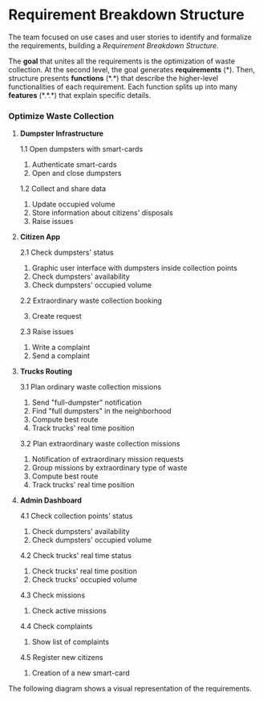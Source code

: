 # Requirement Breakdown Structure

The team focused on use cases and user stories to identify and formalize the requirements, building a _Requirement Breakdown Structure_.

The **goal** that unites all the requirements is the optimization of waste collection. At the second level, the goal generates **requirements** (\*). Then, structure presents **functions** (\*.\*) that describe the higher-level functionalities of each requirement. Each function splits up into many **features** (\*.\*.\*) that explain specific details.

### Optimize Waste Collection

1. **Dumpster Infrastructure**

    1.1 Open dumpsters with smart-cards

    1. Authenticate smart-cards
    2. Open and close dumpsters
    
    1.2 Collect and share data

    1. Update occupied volume
    2. Store information about citizens' disposals
    3. Raise issues

2. **Citizen App**

    2.1 Check dumpsters' status

    1. Graphic user interface with dumpsters inside collection points
    2. Check dumpsters' availability
    3. Check dumpsters' occupied volume
    
    2.2 Extraordinary waste collection booking

    3. Create request
    
    2.3 Raise issues

    1. Write a complaint
    2. Send a complaint

3. **Trucks Routing**

    3.1 Plan ordinary waste collection missions

    1. Send "full-dumpster" notification
    2. Find "full dumpsters" in the neighborhood
    3. Compute best route
    4. Track trucks' real time position
    
    3.2 Plan extraordinary waste collection missions

    1. Notification of extraordinary mission requests
    2. Group missions by extraordinary type of waste
    3. Compute best route
    4. Track trucks' real time position

4. **Admin Dashboard**

   4.1 Check collection points' status

    1. Check dumpsters' availability
    2. Check dumpsters' occupied volume
    
    4.2 Check trucks' real time status

    1. Check trucks' real time position
    2. Check trucks' occupied volume

    4.3 Check missions

    1. Check active missions
    
    4.4 Check complaints

    1. Show list of complaints
    
    4.5 Register new citizens

    1. Creation of a new smart-card

The following diagram shows a visual representation of the requirements.

<!--![Diagram Image Link](./requirement-breakdown-structure.pm.puml)-->
